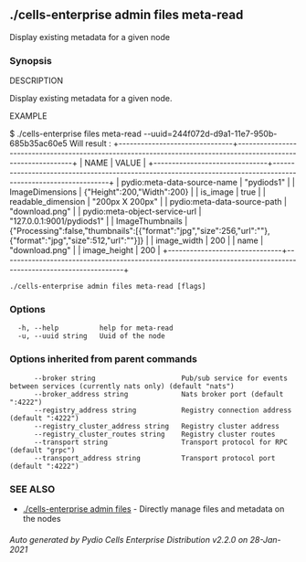 ## ./cells-enterprise admin files meta-read

Display existing metadata for a given node

### Synopsis


DESCRIPTION

  Display existing metadata for a given node.

EXAMPLE

  $ ./cells-enterprise files meta-read --uuid=244f072d-d9a1-11e7-950b-685b35ac60e5
  Will result : 
	+-------------------------------+---------------------------------------------------------------------------------------------------------------+
	|             NAME              |                                                     VALUE                                                     |
	+-------------------------------+---------------------------------------------------------------------------------------------------------------+
	| pydio:meta-data-source-name   | "pydiods1"                                                                                                    |
	| ImageDimensions               | {"Height":200,"Width":200}                                                                                    |
	| is_image                      | true                                                                                                          |
	| readable_dimension            | "200px X 200px"                                                                                               |
	| pydio:meta-data-source-path   | "download.png"                                                                                                |
	| pydio:meta-object-service-url | "127.0.0.1:9001/pydiods1"                                                                                     |
	| ImageThumbnails               | {"Processing":false,"thumbnails":[{"format":"jpg","size":256,"url":""},{"format":"jpg","size":512,"url":""}]} |
	| image_width                   |                                                                                                           200 |
	| name                          | "download.png"                                                                                                |
	| image_height                  |                                                                                                           200 |
	+-------------------------------+---------------------------------------------------------------------------------------------------------------+



```
./cells-enterprise admin files meta-read [flags]
```

### Options

```
  -h, --help          help for meta-read
  -u, --uuid string   Uuid of the node
```

### Options inherited from parent commands

```
      --broker string                     Pub/sub service for events between services (currently nats only) (default "nats")
      --broker_address string             Nats broker port (default ":4222")
      --registry_address string           Registry connection address (default ":4222")
      --registry_cluster_address string   Registry cluster address
      --registry_cluster_routes string    Registry cluster routes
      --transport string                  Transport protocol for RPC (default "grpc")
      --transport_address string          Transport protocol port (default ":4222")
```

### SEE ALSO

* [./cells-enterprise admin files](./cells-enterprise-admin-files)	 - Directly manage files and metadata on the nodes

###### Auto generated by Pydio Cells Enterprise Distribution v2.2.0 on 28-Jan-2021
